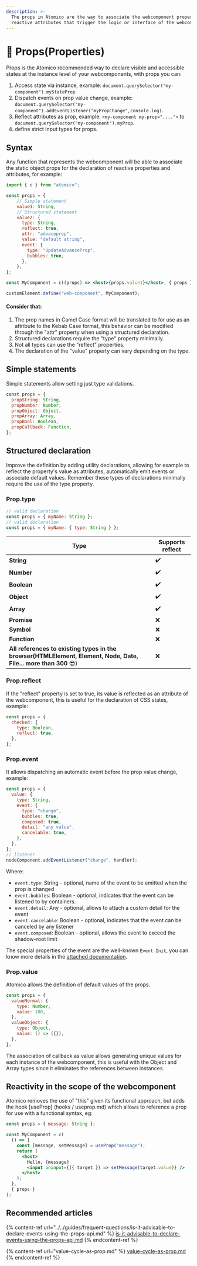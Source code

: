 ```yaml
---
description: >-
  The props in Atomico are the way to associate the webcomponent properties and
  reactive attributes that trigger the logic or interface of the webcomponent.
---
```


# 🧬 Props(Properties)

Props is the Atomico recommended way to declare visible and accessible states at the instance level of your webcomponents, with props you can:

1. Access state via instance, example: `document.querySelector("my-component").myStateProp`.
2. Dispatch events on prop value change, example: `document.querySelector("my-component").addEventListener("myPropChange",console.log)`.
3. Reflect attributes as prop, example: `<my-component my-prop="....">` to `document.querySelector("my-component").myProp`.
4. define strict input types for props.

## Syntax

Any function that represents the webcomponent will be able to associate the static object props for the declaration of reactive properties and attributes, for example:

```jsx
import { c } from "atomico";

const props = {
    // Simple statement
    value1: String,
    // Structured statement
    value2: {
      type: String,
      reflect: true,
      attr: "advaceprop",
      value: "default string",
      event: {
        type: "UpdateAdvanceProp",
        bubbles: true,
      },
    },
};

const MyComponent = c((props) => <host>{props.value1}</host>, { props });

customElement.define("web-component", MyComponent);
```

#### Consider that:

1. The prop names in Camel Case format will be translated to for use as an attribute to the Kebab Case format, this behavior can be modified through the "attr" property when using a structured declaration.
2. Structured declarations require the "type" property minimally.
3. Not all types can use the "reflect" properties.
4. The declaration of the "value" property can vary depending on the type.

## Simple statements

Simple statements allow setting just type validations.

```javascript
const props = {
  propString: String,
  propNumber: Number,
  propObject: Object,
  propArray: Array,
  propBool: Boolean,
  propCallback: Function,
};
```

## Structured declaration

Improve the definition by adding utility declarations, allowing for example to reflect the property's value as attributes, automatically emit events or associate default values. Remember these types of declarations minimally require the use of the type property.

### Prop.type

```javascript
// valid declaration
const props = { myName: String };
// valid declaration
const props = { myName: { type: String } };
```

| Type                                                                                                            | Supports reflect |
| --------------------------------------------------------------------------------------------------------------- | ---------------- |
| **String**                                                                                                      | ✔️               |
| **Number**                                                                                                      | ✔️               |
| **Boolean**                                                                                                     | ✔️               |
| **Object**                                                                                                      | ✔️               |
| **Array**                                                                                                       | ✔️               |
| **Promise**                                                                                                     | ❌                |
| **Symbol**                                                                                                      | ❌                |
| **Function**                                                                                                    | ❌                |
| **All references to existing types in the browser(HTMLElement, Element, Node, Date, File... more than 300** 😎) | ❌                |

### Prop.reflect

If the "reflect" property is set to true, its value is reflected as an attribute of the webcomponent, this is useful for the declaration of CSS states, example:

```jsx
const props = {
  checked: {
    type: Boolean,
    reflect: true,
  },
};
```

### Prop.event

It allows dispatching an automatic event before the prop value change, example:

```javascript
const props = {
  value: {
    type: String,
    event: {
      type: "change",
      bubbles: true,
      composed: true,
      detail: "any value",
      cancelable: true,
    },
  },
};
// listener
nodeComponent.addEventListener("change", handler);
```

Where:

* `event.type`: String - optional, name of the event to be emitted when the prop is changed
* `event.bubbles`: Boolean - optional, indicates that the event can be listened to by containers.
* `event.detail`: Any - optional, allows to attach a custom detail for the event
* `event.cancelable`: Boolean - optional, indicates that the event can be canceled by any listener
* `event.composed`: Boolean - optional, allows the event to exceed the shadow-root limit

The special properties of the event are the well-known `Event Init`, you can know more details in the [attached documentation](https://developer.mozilla.org/en-US/docs/Web/API/Event/Event).

### Prop.value

Atomico allows the definition of default values of the props.

```javascript
const props = {
  valueNormal: {
    type: Number,
    value: 100,
  },
  valueObject: {
    type: Object,
    value: () => ({}),
  },
};
```

The association of callback as value allows generating unique values for each instance of the webcomponent, this is useful with the Object and Array types since it eliminates the references between instances.

## Reactivity in the scope of the webcomponent

Atomico removes the use of "this" given its functional approach, but adds the hook \[useProp] (hooks / useprop.md) which allows to reference a prop for use with a functional syntax, eg:

```jsx
const props = { message: String };

const MyComponent = c(
  () => {
    const [message, setMessage] = useProp("message");
    return (
      <host>
        Hello, {message}
        <input oninput={({ target }) => setMessage(target.value)} />
      </host>
    );
  },
  { props }
);
```

## Recommended articles

{% content-ref url="../../guides/frequent-questions/is-it-advisable-to-declare-events-using-the-props-api.md" %}
[is-it-advisable-to-declare-events-using-the-props-api.md](../../guides/frequent-questions/is-it-advisable-to-declare-events-using-the-props-api.md)
{% endcontent-ref %}

{% content-ref url="value-cycle-as-prop.md" %}
[value-cycle-as-prop.md](value-cycle-as-prop.md)
{% endcontent-ref %}
